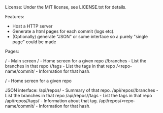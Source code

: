 
License:
  Under the MIT license, see LICENSE.txt for details.

Features:

* Host a HTTP server
* Generate a html pages for each commit (logs etc).
* (Optionally) generate "JSON" or some interface so a purely "single page" could
   be made

Pages:

  / - Main screen
  /<repo-name> - Home screen for a given repo
  /<repo-name>/branches - List the branches in that repo
  /<repo-name>/tags - List the tags in that repo
  /<repo-name/commit/<hash> - Information for that hash.

  /<repo-name> - Home screen for a given repo

JSON interface:
  /api/repos/<repo-name> - Summary of that repo.
  /api/repos/<repo-name>/branches - List the branches in that repo
  /api/repos/<repo-name>/tags - List the tags in that repo
  /api/repos/<repo-name>/tags/<name> - Information about that tag.
  /api/repos/<repo-name/commit/<hash> - Information for that hash.
